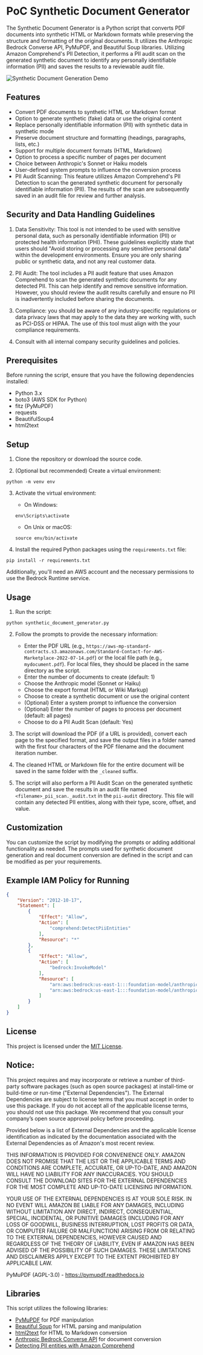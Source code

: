 # PoC Synthetic Document Generator

The Synthetic Document Generator is a Python script that converts PDF documents into synthetic HTML or Markdown formats while preserving the structure and formatting of the original documents. It utilizes the Anthropic Bedrock Converse API, PyMuPDF, and Beautiful Soup libraries. Utilizing Amazon Comprehend's PII Detection, it performs a PII audit scan on the generated synthetic document to identify any personally identifiable information (PII) and saves the results to a reviewable audit file.

![Synthetic Document Generation Demo](assets/synthetic_doc_demo.gif)

## Features

- Convert PDF documents to synthetic HTML or Markdown format
- Option to generate synthetic (fake) data or use the original content
- Replace personally identifiable information (PII) with synthetic data in synthetic mode
- Preserve document structure and formatting (headings, paragraphs, lists, etc.)
- Support for multiple document formats (HTML, Markdown)
- Option to process a specific number of pages per document
- Choice between Anthropic's Sonnet or Haiku models
- User-defined system prompts to influence the conversion process
-  PII Audit Scanning: This feature utilizes Amazon Comprehend's PII Detection to scan the generated synthetic document for personally identifiable information (PII). The results of the scan are subsequently saved in an audit file for review and further analysis.

## Security and Data Handling Guidelines

1. Data Sensitivity: This tool is not intended to be used with sensitive personal data, such as personally identifiable information (PII) or protected health information (PHI). These guidelines explicitly state that users should "Avoid storing or processing any sensitive personal data" within the development environments. Ensure you are only sharing public or synthetic data, and not any real customer data.

2. PII Audit: The tool includes a PII audit feature that uses Amazon Comprehend to scan the generated synthetic documents for any detected PII. This can help identify and remove sensitive information. However, you should review the audit results carefully and ensure no PII is inadvertently included before sharing the documents.

3. Compliance: you should be aware of any industry-specific regulations or data privacy laws that may apply to the data they are working with, such as PCI-DSS or HIPAA. The use of this tool must align with the your compliance requirements.

4. Consult with all internal company security guidelines and policies.


## Prerequisites

Before running the script, ensure that you have the following dependencies installed:

- Python 3.x
- boto3 (AWS SDK for Python)
- fitz (PyMuPDF)
- requests
- BeautifulSoup4
- html2text

## Setup

1. Clone the repository or download the source code.

2. (Optional but recommended) Create a virtual environment:

```
python -m venv env
```

3. Activate the virtual environment:

   - On Windows:
   ```
   env\Scripts\activate
   ```

   - On Unix or macOS:
   ```
   source env/bin/activate
   ```

4. Install the required Python packages using the `requirements.txt` file:

```
pip install -r requirements.txt
```

Additionally, you'll need an AWS account and the necessary permissions to use the Bedrock Runtime service.

## Usage

1. Run the script:

```
python synthetic_document_generator.py
```
2. Follow the prompts to provide the necessary information:
   - Enter the PDF URL (e.g., `https://aws-mp-standard-contracts.s3.amazonaws.com/Standard-Contact-for-AWS-Marketplace-2022-07-14.pdf`) or the local file path (e.g., `mydocument.pdf`). For local files, they should be placed in the same directory as the script.
   - Enter the number of documents to create (default: 1)
   - Choose the Anthropic model (Sonnet or Haiku)
   - Choose the export format (HTML or Wiki Markup)
   - Choose to create a synthetic document or use the original content
   - (Optional) Enter a system prompt to influence the conversion
   - (Optional) Enter the number of pages to process per document (default: all pages)
   - Choose to do a PII Audit Scan (default: Yes)

3. The script will download the PDF (if a URL is provided), convert each page to the specified format, and save the output files in a folder named with the first four characters of the PDF filename and the document iteration number.

4. The cleaned HTML or Markdown file for the entire document will be saved in the same folder with the `_cleaned` suffix.

5. The script will also perform a PII Audit Scan on the generated synthetic document and save the results in an audit file named `<filename>_pii_scan._audit.txt` in the `pii-audit` directory. This file will contain any detected PII entities, along with their type, score, offset, and value.

## Customization

You can customize the script by modifying the prompts or adding additional functionality as needed. The prompts used for synthetic document generation and real document conversion are defined in the script and can be modified as per your requirements.

## Example IAM Policy for Running


```json
{
    "Version": "2012-10-17",
    "Statement": [
        {
            "Effect": "Allow",
            "Action": [
                "comprehend:DetectPiiEntities"
            ],
            "Resource": "*"
        },
        {
            "Effect": "Allow",
            "Action": [
                "bedrock:InvokeModel"
            ],
            "Resource": [
                "arn:aws:bedrock:us-east-1:::foundation-model/anthropic.claude-3-sonnet-20240229-v1",
                "arn:aws:bedrock:us-east-1:::foundation-model/anthropic.claude-3-haiku-20240307-v1"
            ]
        }
    ]
}
```

## License

This project is licensed under the [MIT License](LICENSE).

## Notice:

This project requires and may incorporate or retrieve a number of third-party
software packages (such as open source packages) at install-time or build-time
or run-time ("External Dependencies"). The External Dependencies are subject to
license terms that you must accept in order to use this package. If you do not
accept all of the applicable license terms, you should not use this package. We
recommend that you consult your company’s open source approval policy before
proceeding.

Provided below is a list of External Dependencies and the applicable license
identification as indicated by the documentation associated with the External
Dependencies as of Amazon's most recent review.

THIS INFORMATION IS PROVIDED FOR CONVENIENCE ONLY. AMAZON DOES NOT PROMISE THAT
THE LIST OR THE APPLICABLE TERMS AND CONDITIONS ARE COMPLETE, ACCURATE, OR
UP-TO-DATE, AND AMAZON WILL HAVE NO LIABILITY FOR ANY INACCURACIES. YOU SHOULD
CONSULT THE DOWNLOAD SITES FOR THE EXTERNAL DEPENDENCIES FOR THE MOST COMPLETE
AND UP-TO-DATE LICENSING INFORMATION.

YOUR USE OF THE EXTERNAL DEPENDENCIES IS AT YOUR SOLE RISK. IN NO EVENT WILL
AMAZON BE LIABLE FOR ANY DAMAGES, INCLUDING WITHOUT LIMITATION ANY DIRECT,
INDIRECT, CONSEQUENTIAL, SPECIAL, INCIDENTAL, OR PUNITIVE DAMAGES (INCLUDING
FOR ANY LOSS OF GOODWILL, BUSINESS INTERRUPTION, LOST PROFITS OR DATA, OR
COMPUTER FAILURE OR MALFUNCTION) ARISING FROM OR RELATING TO THE EXTERNAL
DEPENDENCIES, HOWEVER CAUSED AND REGARDLESS OF THE THEORY OF LIABILITY, EVEN
IF AMAZON HAS BEEN ADVISED OF THE POSSIBILITY OF SUCH DAMAGES. THESE LIMITATIONS
AND DISCLAIMERS APPLY EXCEPT TO THE EXTENT PROHIBITED BY APPLICABLE LAW.

PyMuPDF (AGPL-3.0) - https://pymupdf.readthedocs.io



## Libraries

This script utilizes the following libraries:

- [PyMuPDF](https://pymupdf.readthedocs.io/en/latest/) for PDF manipulation
- [Beautiful Soup](https://www.crummy.com/software/BeautifulSoup/bs4/doc/) for HTML parsing and manipulation
- [html2text](https://github.com/Alir3z4/html2text) for HTML to Markdown conversion
- [Anthropic Bedrock Converse API](https://www.anthropic.com/bedrock) for document conversion
- [Detecting PII entities with Amazon Comprehend](https://docs.aws.amazon.com/comprehend/latest/dg/how-pii.html)
